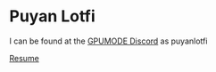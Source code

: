 # Puyan Lotfi

I can be found at the [GPUMODE Discord](https://discord.com/invite/gpumode) as puyanlotfi

[Resume](https://github.com/user-attachments/files/16731763/plotfi-resume.pdf)
